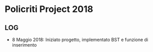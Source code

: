 # Policriti Project 2018
## LOG
- 8 Maggio 2018: Iniziato progetto, implementato BST e funzione di inserimento
